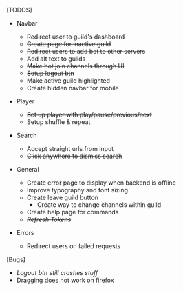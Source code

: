 [TODOS]
  - Navbar
    * ~~Redirect user to guild's dashboard~~
    * ~~Create page for inactive guild~~
    * ~~Redirect users to add bot to other servers~~
    * Add alt text to guilds
    * ~~Make bot join channels through UI~~
    * ~~Setup logout btn~~
    * ~~Make active guild highlighted~~
    * Create hidden navbar for mobile
  - Player
    * ~~Set up player with play/pause/previous/next~~
    * Setup shuffle & repeat
  - Search
    * Accept straight urls from input
    * ~~Click anywhere to dismiss search~~

  - General
    * Create error page to display when backend is offline
    * Improve typography and font sizing
    * Create leave guild button
      * Create way to change channels within guild
    * Create help page for commands
    * ~~*Refresh Tokens*~~
  - Errors
    * Redirect users on failed requests

[Bugs]
  * *Logout btn still crashes stuff*
  * Dragging does not work on firefox
